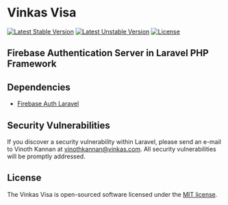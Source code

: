 # Vinkas Visa

[![Latest Stable Version](https://poser.pugx.org/vinkas/visa/v/stable.svg)](https://packagist.org/packages/vinkas/visa)
[![Latest Unstable Version](https://poser.pugx.org/vinkas/visa/v/unstable.svg)](https://packagist.org/packages/vinkas/visa)
[![License](https://poser.pugx.org/vinkas/visa/license.svg)](https://packagist.org/packages/vinkas/visa)

## Firebase Authentication Server in Laravel PHP Framework

## Dependencies

* [Firebase Auth Laravel](https://github.com/vinkas0/firebase-auth-laravel)

## Security Vulnerabilities

If you discover a security vulnerability within Laravel, please send an e-mail to Vinoth Kannan at vinothkannan@vinkas.com. All security vulnerabilities will be promptly addressed.

## License

The Vinkas Visa is open-sourced software licensed under the [MIT license](http://opensource.org/licenses/MIT).
